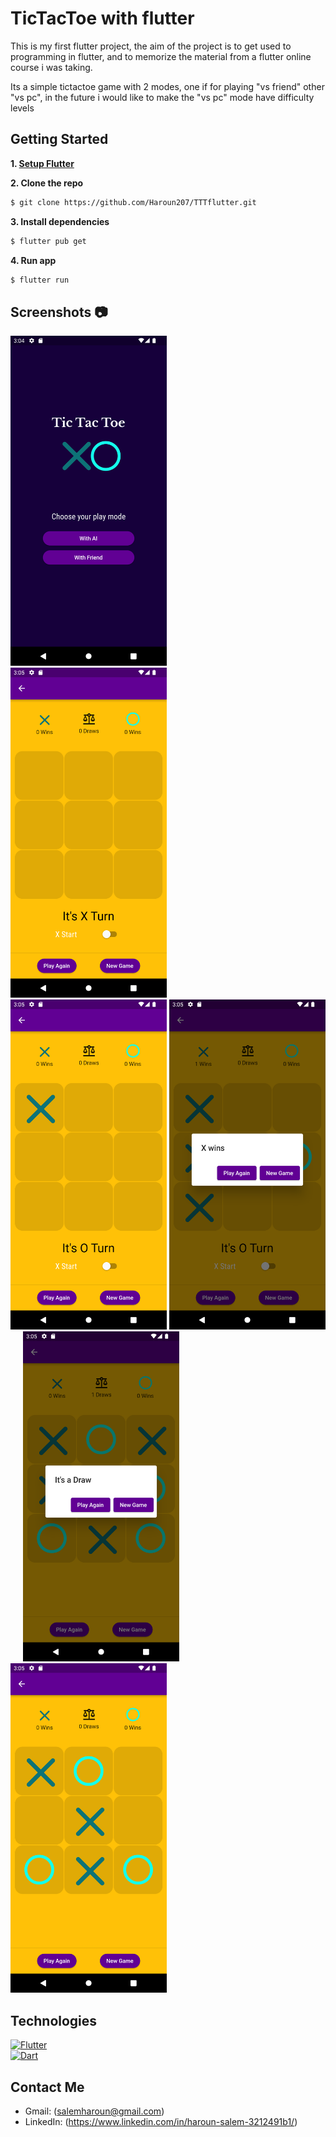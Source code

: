 # TicTacToe with flutter

This is my first flutter project, the aim of the project is to get used to programming in flutter, and to memorize the material from a flutter online course i was taking.

Its a simple tictactoe game with 2 modes, one if for playing "vs friend" other "vs pc", in the future i would like to make the "vs pc" mode have difficulty levels

## Getting Started 
**1. [ Setup Flutter](https://flutter.io/setup/)**

**2. Clone the repo**

```sh
$ git clone https://github.com/Haroun207/TTTflutter.git
```

**3. Install dependencies**
```sh
$ flutter pub get
```

**4. Run app**
```sh
$ flutter run
```

## Screenshots 📷
<img src="readme/1.png" width="250"/> &nbsp;&nbsp;&nbsp;&nbsp; <img src="readme/2.png" width="250"/> &nbsp;&nbsp;&nbsp;&nbsp;  <img src="readme/3.png" width="250"/>
<img src="readme/4.png" width="250"/>  &nbsp;&nbsp;&nbsp;&nbsp; <img src="readme/5.png" width="250"/>  &nbsp;&nbsp;&nbsp;&nbsp; <img src="readme/6.png" width="250"/>


## Technologies
[![Flutter](https://img.shields.io/badge/flutter-3.0.0-green)](https://flutter.dev/)   
[![Dart](https://img.shields.io/badge/dart-2.17.5-green)](https://dart.dev/) 


## Contact Me 
- Gmail: (salemharoun@gmail.com)
- LinkedIn: (https://www.linkedin.com/in/haroun-salem-3212491b1/)

